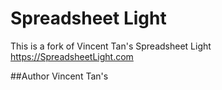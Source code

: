 # Spreadsheet Light

This is a fork of Vincent Tan's Spreadsheet Light <https://SpreadsheetLight.com>

##Author
Vincent Tan's



